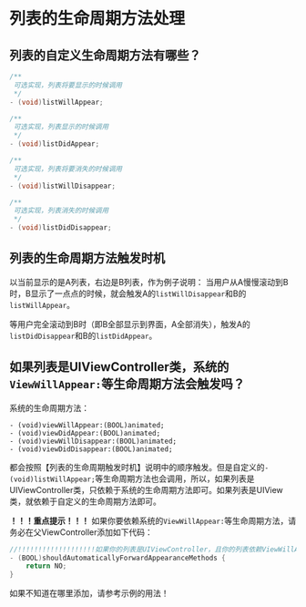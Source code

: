 # 列表的生命周期方法处理

## 列表的自定义生命周期方法有哪些？

```Objective-C
/**
 可选实现，列表将要显示的时候调用
 */
- (void)listWillAppear;

/**
 可选实现，列表显示的时候调用
 */
- (void)listDidAppear;

/**
 可选实现，列表将要消失的时候调用
 */
- (void)listWillDisappear;

/**
 可选实现，列表消失的时候调用
 */
- (void)listDidDisappear;
```


## 列表的生命周期方法触发时机

以当前显示的是A列表，右边是B列表，作为例子说明：
当用户从A慢慢滚动到B时，B显示了一点点的时候，就会触发A的`listWillDisappear`和B的`listWillAppear`。

等用户完全滚动到B时（即B全部显示到界面，A全部消失），触发A的`listDidDisappear`和B的`listDidAppear`。

## 如果列表是UIViewController类，系统的`ViewWillAppear:`等生命周期方法会触发吗？

系统的生命周期方法：
```
- (void)viewWillAppear:(BOOL)animated;
- (void)viewDidAppear:(BOOL)animated;
- (void)viewWillDisappear:(BOOL)animated;
- (void)viewDidDisappear:(BOOL)animated;
```
都会按照【列表的生命周期触发时机】说明中的顺序触发。但是自定义的`- (void)listWillAppear;`等生命周期方法也会调用，所以，如果列表是UIViewController类，只依赖于系统的生命周期方法即可。如果列表是UIView类，就依赖于自定义的生命周期方法即可。

**！！！重点提示！！！**
如果你要依赖系统的`ViewWillAppear:`等生命周期方法，请务必在父ViewController添加如下代码：
```Objective-C
//!!!!!!!!!!!!!!!!!!!如果你的列表是UIViewController，且你的列表依赖ViewWillAppear等生命周期方法，请添加下面的方法。避免生命周期方法重复调用!!!!!!!!!!!!!!!!!!!!!!!!
- (BOOL)shouldAutomaticallyForwardAppearanceMethods {
    return NO;
}
```
如果不知道在哪里添加，请参考示例的用法！


